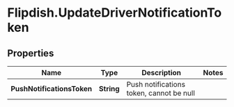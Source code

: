 # Flipdish.UpdateDriverNotificationToken

## Properties
Name | Type | Description | Notes
------------ | ------------- | ------------- | -------------
**PushNotificationsToken** | **String** | Push notifications token, cannot be null | 


